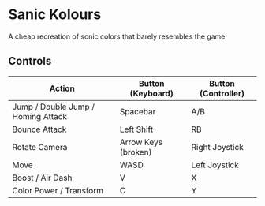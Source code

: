 # Sanic Kolours
 A cheap recreation of sonic colors that barely resembles the game
 ## Controls


| Action | Button (Keyboard) | Button (Controller)
|-----|------|-----
| Jump / Double Jump / Homing Attack | Spacebar | A/B
| Bounce Attack | Left Shift | RB
| Rotate Camera | Arrow Keys (broken) | Right Joystick
| Move | WASD | Left Joystick
| Boost / Air Dash | V | X
| Color Power / Transform | C | Y